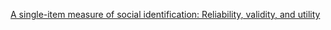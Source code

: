 [A single-item measure of social identification: Reliability, validity, and utility](https://doi.org/10.1111/bjso.12006)

